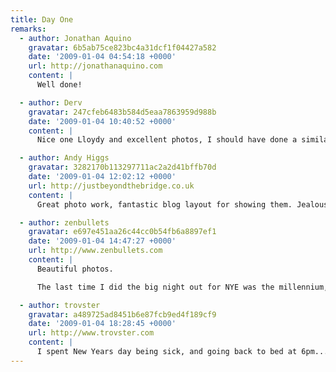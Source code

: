 ```yaml
---
title: Day One
remarks:
  - author: Jonathan Aquino
    gravatar: 6b5ab75ce823bc4a31dcf1f04427a582
    date: '2009-01-04 04:54:18 +0000'
    url: http://jonathanaquino.com
    content: |
      Well done!

  - author: Derv
    gravatar: 247cfeb6483b584d5eaa7863959d988b
    date: '2009-01-04 10:40:52 +0000'
    content: |
      Nice one Lloydy and excellent photos, I should have done a similar thing really. On New Years Eve I fell asleep at 11:30 so i missed out on the whole midnight celebration lol.

  - author: Andy Higgs
    gravatar: 3282170b113297711ac2a2d41bffb70d
    date: '2009-01-04 12:02:12 +0000'
    url: http://justbeyondthebridge.co.uk
    content: |
      Great photo work, fantastic blog layout for showing them. Jealousy is still rife in 2009.

  - author: zenbullets
    gravatar: e697e451aa26c44cc0b54fb6a8897ef1
    date: '2009-01-04 14:47:27 +0000'
    url: http://www.zenbullets.com
    content: |
      Beautiful photos.

      The last time I did the big night out for NYE was the millennium, the new year has seemed of relatively little consequence since then. It was also the night I met my wife.

  - author: trovster
    gravatar: a489725ad8451b6e87fcb9ed4f189cf9
    date: '2009-01-04 18:28:45 +0000'
    url: http://www.trovster.com
    content: |
      I spent New Years day being sick, and going back to bed at 6pm...
---
```

